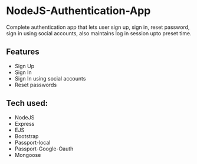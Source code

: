 # NodeJS-Authentication-App
Complete authentication app that lets user sign up, sign in, reset password, sign in using social accounts, also maintains log in session upto preset time.


## Features
* Sign Up
* Sign In
* Sign In using social accounts
* Reset passwords

## Tech used:

* NodeJS
* Express
* EJS
* Bootstrap
* Passport-local
* Passport-Google-Oauth
* Mongoose
